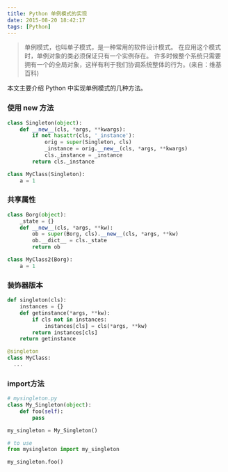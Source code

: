 ```yaml
---
title: Python 单例模式的实现
date: 2015-08-20 18:42:17
tags: [Python]
---
```



> 单例模式，也叫单子模式，是一种常用的软件设计模式。 在应用这个模式时，单例对象的类必须保证只有一个实例存在。 许多时候整个系统只需要拥有一个的全局对象，这样有利于我们协调系统整体的行为。(来自：维基百科)

本文主要介绍 Python 中实现单例模式的几种方法。

### 使用 __new__ 方法

``` Python
class Singleton(object):
    def __new__(cls, *args, **kwargs):
        if not hasattr(cls, '_instance'):
            orig = super(Singleton, cls)
            _instance = orig.__new__(cls, *args, **kwargs)
            cls._instance = _instance
        return cls._instance

class MyClass(Singleton):
    a = 1
```

### 共享属性

``` Python
class Borg(object):
    _state = {}
    def __new__(cls, *args, **kw):
        ob = super(Borg, cls).__new__(cls, *args, **kw)
        ob.__dict__ = cls._state
        return ob

class MyClass2(Borg):
    a = 1
```

### 装饰器版本

``` Python
def singleton(cls):
    instances = {}
    def getinstance(*args, **kw):
        if cls not in instances:
            instances[cls] = cls(*args, **kw)
        return instances[cls]
    return getinstance

@singleton
class MyClass:
  ...
```

### import方法

``` Python
# mysingleton.py
class My_Singleton(object):
    def foo(self):
        pass

my_singleton = My_Singleton()

# to use
from mysingleton import my_singleton

my_singleton.foo()
```
